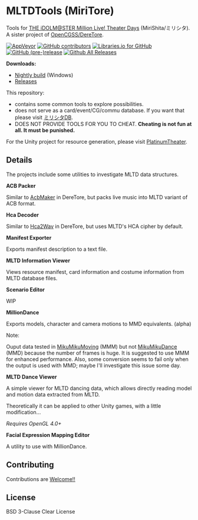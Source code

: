 # MLTDTools (MiriTore)

Tools for [THE iDOLM@STER Million Live! Theater Days](https://millionlive.idolmaster.jp/theaterdays/) (MiriShita/ミリシタ). A sister project of [OpenCGSS/DereTore](https://github.com/OpenCGSS/DereTore).

[![AppVeyor](https://img.shields.io/appveyor/ci/hozuki/mltdtools.svg)](https://ci.appveyor.com/project/hozuki/mltdtools)
[![GitHub contributors](https://img.shields.io/github/contributors/OpenMLTD/MLTDTools.svg)](https://github.com/OpenMLTD/MLTDTools/graphs/contributors)
[![Libraries.io for GitHub](https://img.shields.io/librariesio/github/OpenMLTD/MLTDTools.svg)](https://github.com/OpenMLTD/MLTDTools)
[![GitHub (pre-)release](https://img.shields.io/github/release/OpenMLTD/MLTDTools/all.svg)](https://github.com/OpenMLTD/MLTDTools/releases)
[![Github All Releases](https://img.shields.io/github/downloads/OpenMLTD/MLTDTools/total.svg)](https://github.com/OpenMLTD/MLTDTools/releases)

**Downloads:**

- [Nightly build](https://ci.appveyor.com/api/projects/hozuki/mltdtools/artifacts/miritore-appveyor-latest.zip) (Windows)
- [Releases](https://github.com/OpenMLTD/MLTDTools/releases)

This repository:

- contains some common tools to explore possibilities.
- does not serve as a card/event/CG/commu database. If you want that please visit [ミリシタDB](http://imas.gamedbs.jp/mlth/).
- DOES NOT PROVIDE TOOLS FOR YOU TO CHEAT. **Cheating is not fun at all. It must be punished.**

For the Unity project for resource generation, please visit [PlatinumTheater](https://github.com/OpenMLTD/PlatinumTheater).

## Details

The projects include some utilities to investigate MLTD data structures.

**ACB Packer**

Similar to [AcbMaker](https://github.com/OpenCGSS/DereTore/tree/master/Apps/AcbMaker) in DereTore, but packs live music into MLTD variant of ACB format.

**Hca Decoder**

Similar to [Hca2Wav](https://github.com/OpenCGSS/DereTore/tree/master/Apps/Hca2Wav) in DereTore, but uses MLTD's HCA cipher by default.

**Manifest Exporter**

Exports manifest description to a text file.

**MLTD Information Viewer**

Views resource manifest, card information and costume information from MLTD database files.

**Scenario Editor**

WIP

**MillionDance**

Exports models, character and camera motions to MMD equivalents. (alpha)

Note:

Ouput data tested in [MikuMikuMoving](https://sites.google.com/site/mikumikumovingeng/) (MMM) but not [MikuMikuDance](http://www.geocities.jp/higuchuu4/index_e.htm) (MMD) because the number of frames is huge.
It is suggested to use MMM for enhanced performance. Also, some conversion seems to fail only when the output is used with MMD; maybe I'll
investigate this issue some day.

**MLTD Dance Viewer**

A simple viewer for MLTD dancing data, which allows directly reading model and motion
data extracted from MLTD.

Theoretically it can be applied to other Unity games, with a little modification...

*Requires OpenGL 4.0+*

**Facial Expression Mapping Editor**

A utility to use with MillionDance.

## Contributing

Contributions are [Welcome!!](https://www.project-imas.com/wiki/Welcome!!)

## License

BSD 3-Clause Clear License
